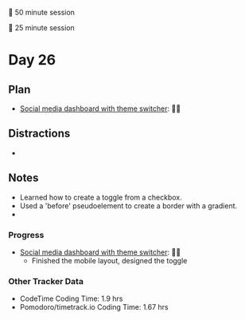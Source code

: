 🍒 50 minute session

🍅 25 minute session

# Day 26

## Plan

-   [Social media dashboard with theme switcher](https://www.frontendmentor.io/challenges/social-media-dashboard-with-theme-switcher-6oY8ozp_H): 🍒🍒

## Distractions

-

## Notes

-   Learned how to create a toggle from a checkbox.
-   Used a 'before' pseudoelement to create a border with a gradient.
-

### Progress

-   [Social media dashboard with theme switcher](https://www.frontendmentor.io/challenges/social-media-dashboard-with-theme-switcher-6oY8ozp_H): 🍒🍒
    -   Finished the mobile layout, designed the toggle

### Other Tracker Data

-   CodeTime Coding Time: 1.9 hrs
-   Pomodoro/timetrack.io Coding Time: 1.67 hrs
